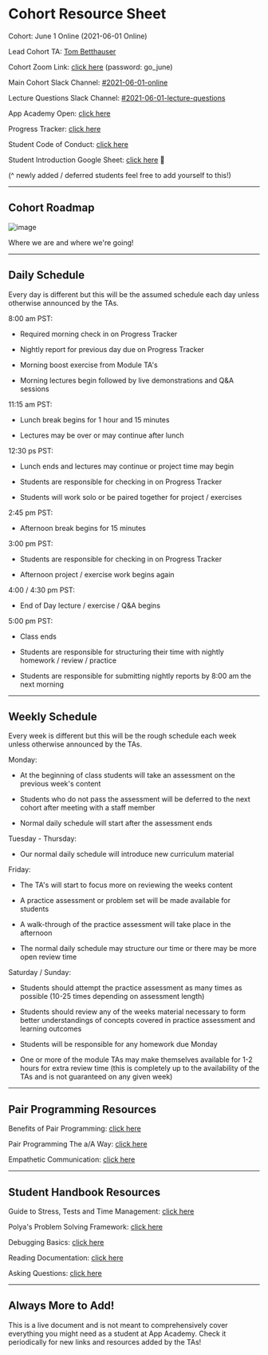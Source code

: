 # Cohort Resource Sheet

Cohort: June 1 Online (2021-06-01 Online)

Lead Cohort TA: [Tom Betthauser](http://tombetthauser.com)

Cohort Zoom Link: [click here](https://us02web.zoom.us/j/84604914196?pwd=alc2QVRrSlFzYk13MEVVWDdwRE4rZz09) (password: go_june)

Main Cohort Slack Channel: [#2021-06-01-online](https://app-academy.slack.com/archives/C01U21GFZ61)

Lecture Questions Slack Channel: [#2021-06-01-lecture-questions](https://app-academy.slack.com/archives/C024196CBQR)

App Academy Open: [click here](open.appacademy.io/)

Progress Tracker: [click here](progress.appacademy.io/)

Student Code of Conduct: [click here](https://open.appacademy.io/learn/student-handbook/code-of-conduct/code-of-conduct)

Student Introduction Google Sheet: [click here](https://docs.google.com/spreadsheets/d/1g3CMPhuKuyqLaE3YmUWOnXBwFoiHlOMw8lN-519AYCY/edit#gid=2047540154) 📌

(^ newly added / deferred students feel free to add yourself to this!)

<!-- ***

Module 1 Resource Links:

* [Module 1 Resources from Mylo](https://github.com/appacademy/Module-1-Resources)


Module 2 Resource Links:

* [Module 2 Resources from Kristen](https://github.com/chaunceykm/mod2Resources) -->

***

## Cohort Roadmap

![image](https://docs.google.com/drawings/d/e/2PACX-1vS4Wx0ihqY_VYg4UtvM2fqdugB9zx2_33oRTfGqoRLsKlZQ-46_sB43AjDaS9-Gybjy0mn1LhStlXuY/pub?w=1440&h=1080)

Where we are and where we're going!

<!-- link to live google image for roadmap: https://docs.google.com/drawings/d/1QcTmz0gySTCpAnl55TdiaXN49ixKykFZgysyRPwJ0Jo/edit -->

***

## Daily Schedule

Every day is different but this will be the assumed schedule each day unless otherwise announced by the TAs.

8:00 am PST:

* Required morning check in on Progress Tracker

* Nightly report for previous day due on Progress Tracker

* Morning boost exercise from Module TA's

* Morning lectures begin followed by live demonstrations and Q&A sessions

11:15 am PST:

* Lunch break begins for 1 hour and 15 minutes

* Lectures may be over or may continue after lunch

12:30 ps PST:

* Lunch ends and lectures may continue or project time may begin

* Students are responsible for checking in on Progress Tracker

* Students will work solo or be paired together for project / exercises

2:45 pm PST:

* Afternoon break begins for 15 minutes

3:00 pm PST:

* Students are responsible for checking in on Progress Tracker

* Afternoon project / exercise work begins again

4:00 / 4:30 pm PST:

* End of Day lecture / exercise / Q&A begins

5:00 pm PST:

* Class ends

* Students are responsible for structuring their time with nightly homework / review / practice

* Students are responsible for submitting nightly reports by 8:00 am the next morning

***

## Weekly Schedule

Every week is different but this will be the rough schedule each week unless otherwise announced by the TAs.

Monday:

* At the beginning of class students will take an assessment on the previous week's content

* Students who do not pass the assessment will be deferred to the next cohort after meeting with a staff member

* Normal daily schedule will start after the assessment ends

Tuesday - Thursday:

* Our normal daily schedule will introduce new curriculum material

Friday:

* The TA's will start to focus more on reviewing the weeks content

* A practice assessment or problem set will be made available for students

* A walk-through of the practice assessment will take place in the afternoon

* The normal daily schedule may structure our time or there may be more open review time

Saturday / Sunday:

* Students should attempt the practice assessment as many times as possible (10-25 times depending on assessment length)

* Students should review any of the weeks material necessary to form better understandings of concepts covered in practice assessment and learning outcomes

* Students will be responsible for any homework due Monday

* One or more of the module TAs may make themselves available for 1-2 hours for extra review time (this is completely up to the availability of the TAs and is not guaranteed on any given week)

***

## Pair Programming Resources

Benefits of Pair Programming: [click here](https://open.appacademy.io/learn/student-handbook/supplemental-resources/benefits-of-pair-programming)

Pair Programming The a/A Way: [click here](https://open.appacademy.io/learn/student-handbook/supplemental-resources/pair-programming-the-a-a-way)

Empathetic Communication: [click here](https://open.appacademy.io/learn/student-handbook/supplemental-resources/empathetic-communication)

***

## Student Handbook Resources

Guide to Stress, Tests and Time Management: [click here](https://open.appacademy.io/learn/student-handbook/code-of-conduct/guide-to-stress--tests--and-time-management)

Polya's Problem Solving Framework: [click here](https://open.appacademy.io/learn/student-handbook/code-of-conduct)

Debugging Basics: [click here](https://open.appacademy.io/learn/student-handbook/code-of-conduct/debugging-basics)

Reading Documentation: [click here](https://open.appacademy.io/learn/student-handbook/code-of-conduct/reading-documentation)

Asking Questions: [click here](https://open.appacademy.io/learn/student-handbook/code-of-conduct/asking-questions)

***

## Always More to Add!

This is a live document and is not meant to comprehensively cover everything you might need as a student at App Academy. Check it periodically for new links and resources added by the TAs!

